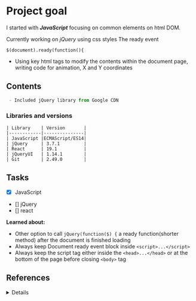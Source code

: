 # Project goal

I started with ***JavaScript***  focusing on common elements on html DOM.

Currently working on _jQuery_ using css styles
The ready event 
    
`$(document).ready(function(){`
     

  * Using key html tags to modify the contents within the document page, writing code for animation, X and Y coordinates
> 
## Contents  
<!-- #### Libraries -->

```js
 - Included jQuery library from Google CDN

 ```
 
### Libraries and versions

```
| Library    | Version       | 
|------------|---------------|
| JavaScript |ECMAScript/ES14|                
| jQuery     | 3.7.1         | 
| React      | 19.1          |    
| jQueryUI   | 1.14.1        |
| Git        | 2.49.0        |
```

## Tasks

- [x] JavaScript
- [] jQuery
- [] react

**Learned about:**
- Other option to call ``jQuery(function($) {`` a ready function(shorter method) after the document is finished loading
-  Always keep Document ready event block inside `<script>...</script>` 
-  Always keep the script tag either inside the `<head>...</head>` or at the bottom of the page before closing `<body>` tag

## References
<details>

  [StackOverflowQ/A](https://stackoverflow.com  "Answers")<br>
  [Medium](https://medium.com)<br>
  [Tutorialspoint](https://www.tutorialspoint.com)
</details>

